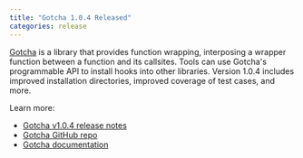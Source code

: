 ```yaml
---
title: "Gotcha 1.0.4 Released"
categories: release
---
```


[Gotcha](https://github.com/LLNL/GOTCHA) is a library that provides function wrapping, interposing a wrapper function between a function and its callsites. Tools can use Gotcha's programmable API to install hooks into other libraries. Version 1.0.4 includes improved installation directories, improved coverage of test cases, and more.

Learn more:

- [Gotcha v1.0.4 release notes](https://github.com/LLNL/GOTCHA/releases/tag/1.0.4)
- [Gotcha GitHub repo](https://github.com/LLNL/GOTCHA)
- [Gotcha documentation](https://gotcha.readthedocs.io/en/latest/)
